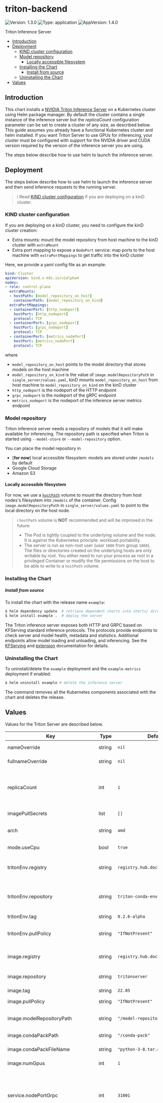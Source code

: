 # triton-backend

![Version: 1.3.0](https://img.shields.io/badge/Version-1.3.0-informational?style=flat-square) ![Type: application](https://img.shields.io/badge/Type-application-informational?style=flat-square) ![AppVersion: 1.4.0](https://img.shields.io/badge/AppVersion-1.4.0-informational?style=flat-square)

Triton Inference Server

- [Introduction](#introduction)
- [Deployment](#deployment)
  - [KIND cluster configuration](#kind-cluster-configuration)
  - [Model repository](#model-repository)
    - [Locally accessible filesystem](#locally-accessible-filesystem)
  - [Installing the Chart](#installing-the-chart)
      - [Install from source](#install-from-source)
  - [Uninstalling the Chart](#uninstalling-the-chart)
- [Values](#values)

## Introduction
This chart installs a [NVIDIA Triton
Inference Server](https://github.com/NVIDIA/triton-inference-server) on a Kubernetes cluster using Helm package manager. By default the cluster contains a single instance of the inference server but the *replicaCount* configuration parameter can be set to create a cluster of any size, as described below. This guide assumes you already have a functional Kubernetes
cluster and helm installed. If you want Triton Server to use GPUs for inferencing, your cluster must be configured with support for the NVIDIA driver and CUDA version required by the version of the inference server you are using.

The steps below describe how to use helm to launch the inference server.

## Deployment
The steps below describe how to use helm to launch the inference server and then send inference requests to the running server.
>:information_source: Read [KIND cluster configuration](#kind-cluster-configuration) if you are deploying on a kinD cluster.

### KIND cluster configuration
If you are deploying on a kinD cluster, you need to configure the kinD cluster creation:
 - Extra mounts: mount the model repository from host machine to the kinD cluster with `extraMount`
 - Extra port mapping to expose a `NodePort` service: map ports to the host machine with `extraPortMappings` to get traffic into the kinD cluster

Here, we provide a yaml config file as an example:
```yaml
kind: Cluster
apiVersion: kind.x-k8s.io/v1alpha4
nodes:
- role: control-plane
  extraMounts:
  - hostPath: [model_repository_on_host]
    containerPath: [model_repository_on_kind]
  extraPortMappings:
  - containerPort: [http_nodeport]
    hostPort: [http_nodeport]
    protocol: TCP
  - containerPort: [grpc_nodeport]
    hostPort: [grpc_nodeport]
    protocol: TCP
  - containerPort: [metrics_nodePort]
    hostPort: [metrics_nodePort]
    protocol: TCP
```
where
- `model_repository_on_host` points to the model directory that stores models on the host machine
- `model_repository_on_kind` is the value of `image.modelRepositoryPath` in `single_server/values.yaml`, kinD mounts `model_repository_on_host` from host machine to `model_repository_on_kind` on the kinD cluster
- `http_nodeport` is the nodeport of the HTTP endpoint
- `grpc_nodeport` is the nodeport of the gRPC endpoint
- `metrics_nodeport` is the nodeport of the inference server metrics endpoint

### Model repository
Triton inference server needs a repository of models that it will make available for inferencing. The repository path is specified when Triton is started using `--model-store` or `--model-repository` option.

You can place the model repository in
- [**for now**] local accessible filesystem: models are stored under `/models` by default
- Google Cloud Storage
- Amazon S3

#### Locally accessible filesystem
For now, we use a [`hostPath`](https://kubernetes.io/docs/concepts/storage/volumes/#hostpath) volume to mount the directory from host nodes's filesystem into `/models` of the container. Config `image.modelRepositoryPath` in `single_server/values.yaml` to point to the local directory on the host node.

>:information_source: `hostPath` volume is **NOT** recommended and will be improved in the future:
> - The Pod is tightly coupled to the underlying volume and the node. It is against the Kubernetes principle: workload portability.
> - The server is run as non-root user (user `1000` from group `1000`). The files or directories created on the underlying hosts are only writable by root. You either need to run your process as root in a privileged Container or modify the file permissions on the host to be able to write to a `hostPath` volume.

### Installing the Chart

##### Install from source
To install the chart with the release name `example`:
```bash
$ helm dependency update  # retrieve dependent charts into charts/ directory
$ helm install example .  # deploy the server
```

The Triton inference server exposes both HTTP and GRPC based on KFServing standard inference protocols. The protocols provide endpoints to check server and model health, metadata and statistics. Additional endpoints allow model loading and unloading, and inferencing. See the [KFServing](https://github.com/kubeflow/kfserving/tree/master/docs/predict-api/v2) and [extension](https://github.com/NVIDIA/triton-inference-server/tree/master/docs/protocol) documentation for details.

### Uninstalling the Chart
To uninstall/delete the `example` deployment and the `example-metrics` deployment if enabled:
```bash
$ helm uninstall example # delete the inference server
```
The command removes all the Kubernetes components associated with the chart and deletes the release.

## Values

Values for the Triton Server are described below.

| Key | Type | Default | Description |
|-----|------|---------|-------------|
| nameOverride | string | `nil` | Name to override |
| fullnameOverride | string | `nil` | Full name to override |
| replicaCount | int | `1` | Number of instances to deploy for the pipeline backend deployment |
| imagePullSecrets | list | `[]` | The image pull secret |
| arch | string | `amd` | Architect host server (amd/arm) |
| mode.useCpu | bool | `true` | Enable/Disable CPU inference |
| tritonEnv.registry | string | `registry.hub.docker.com/instill` | Triton Conda Environment image registry address |
| tritonEnv.repository | string | `triton-conda-env` | Triton Conda Environment image repository name |
| tritonEnv.tag | string | `0.2.6-alpha` | The image tag |
| tritonEnv.pullPolicy | string | `"IfNotPresent"` | Triton Conda Environment Image pull policy |
| image.registry | string | `registry.hub.docker.com/instill` | The image registry address |
| image.repository | string | `tritonserver` | The image repository name |
| image.tag | string | `22.05` | The image tag |
| image.pullPolicy | string | `"IfNotPresent"` | Image pull policy |
| image.modelRepositoryPath | string | `"/model-repository"` | Model repository path |
| image.condaPackPath | string | `"/conda-pack"` | Conda pack path |
| image.condaPackFileName | string | `"python-3-8.tar.gz"` | Conda pack file name |
| image.numGpus | int | `1` | Number of GPUs |
| service.nodePortGrpc | int | `31001` | Kubernetes service nodePort for gRPC endpoint (optional). Same remarks. |
| service.nodePortHttp | int | `31000` | Kubernetes service nodePort for HTTP/REST endpoint (optional). If the service node port is not set, the Kubernetes control plane will allocate a port from a range (default for NodePort use: 30000-32767). If it is set to a specific port, the control plane will either allocate you that port or report failure. This means you need to take care of possible port colisions. You also have to use a valid port number, one that's inside the above range. |
| service.nodePortMetrics | int | `31002` | Kubernetes service nodePort for Metrics endpoint (optional). Same remarks. |
| service.portGrpc | int | `8001` | Kubernetes internal service port for gRPC endpoint |
| service.portHttp | int | `8000` | Kubernetes internal service port for HTTP/REST endpoint |
| service.portMetrics | int | `8002` | Kubernetes internal service port for metrics endpoint |
| service.type | string | `"NodePort"` | Kubernetes service type |
| nodeSelector | object | `{}` | Pod nodeSelector |
| tolerations | list | `[]` | Pod tolerations |
| affinity | object | `{}` | Pod affinity |
| podAnnotations | object | `{}` | Additional deployment annotations |
| podDisruptionBudget.enabled | bool | `false` | Pod disruption budget |
| podDisruptionBudget.maxUnavailable | string | `nil` | Pod disruption budget maximum unavailable |
| podDisruptionBudget.minAvailable | int | `1` | Pod disruption budget minimum available |